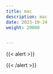 ```yaml
---
title: mac
description: mac
date: 2023-10-24
weight: 20000


---
```


{{< alert >}}




{{< /alert >}}

